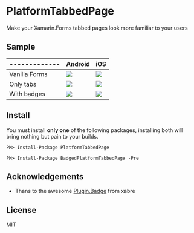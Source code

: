 # PlatformTabbedPage
Make your Xamarin.Forms tabbed pages look more familiar to your users  

## Sample

| ------------- | Android  | iOS |
| ------------- | ------------- | ------------- |
| Vanilla Forms | ![](https://media.giphy.com/media/l4FGoMd8dgNdGmlS8/giphy.gif)  | ![](https://media.giphy.com/media/l4FGBViPSdRinlMcg/giphy.gif) |
| Only tabs | ![](https://media.giphy.com/media/3oKIP581QGVRbP3Io8/giphy.gif)  | ![](https://media.giphy.com/media/l4FGICB9LNwsiyozm/giphy.gif) |
| With badges | ![](https://media.giphy.com/media/xUA7aV9yhdobQKGZ56/giphy.gif)  | ![](https://media.giphy.com/media/xUA7bg0VtPp251WZuE/giphy.gif) |




## Install  
You must install **only one** of the following packages, installing both will bring nothing but pain to your builds.  

`PM> Install-Package PlatformTabbedPage`   

`PM> Install-Package BadgedPlatformTabbedPage -Pre`  

## Acknowledgements  

 - Thans to the awesome [Plugin.Badge](https://github.com/xabre/xamarin-forms-tab-badge) from xabre
 
 ## License  
  MIT
